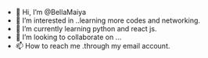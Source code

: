 - 👋 Hi, I’m @BellaMaiya
- 👀 I’m interested in ..learning more codes and networking.
- 🌱 I’m currently learning python and react js.
- 💞️ I’m looking to collaborate on ...
- 📫 How to reach me .through my email account.

<!---
BellaMaiya/BellaMaiya is a ✨ special ✨ repository because its `README.md` (this file) appears on your GitHub profile.
You can click the Preview link to take a look at your changes.
--->
